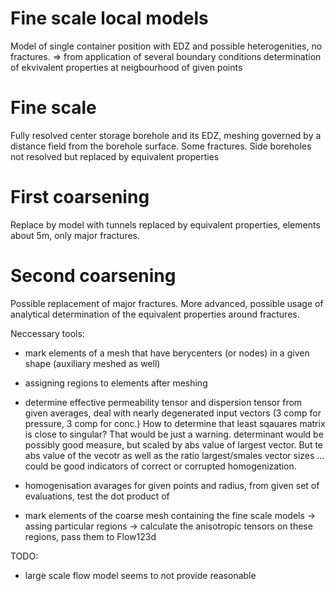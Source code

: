 # Fine scale local models

Model of single container position with EDZ and possible heterogenities, no fractures.
=> from application of several boundary conditions determination of ekvivalent properties at neigbourhood of given points

# Fine scale

Fully resolved center storage borehole and its EDZ, meshing governed by a distance field from the borehole surface. 
Some fractures.
Side boreholes not resolved but replaced by equivalent properties 

# First coarsening

Replace by model with tunnels replaced by equivalent properties, elements about 5m, only major fractures.

# Second coarsening

Possible replacement of major fractures. More advanced, possible usage of analytical determination of the equivalent properties around fractures.

Neccessary tools:
- mark elements of a mesh that have berycenters (or nodes) in a given shape (auxiliary meshed as well)
- assigning regions to elements after meshing
- determine effective permeability tensor and dispersion tensor from given averages, deal with nearly degenerated input vectors (3 comp for pressure, 3 comp for conc.)
  How to determine that least sqauares matrix is close to singular? That would be just a warning. determinant would be possibly good measure, but scaled by abs value of largest vector.
  But te abs value of the vecotr as well as the ratio largest/smales vector sizes ... could be good indicators of correct or corrupted homogenization.
  

- homogenisation avarages for given points and radius, from given set of evaluations, 
  test the dot product of 
- mark elements of the coarse mesh containing the fine scale models -> assing particular regions -> calculate the anisotropic tensors on these regions, pass them to Flow123d


TODO:
- large scale flow model seems to not provide reasonable 
